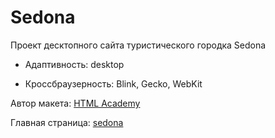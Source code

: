 # Sedona

Проект десктопного сайта туристического городка Sedona

- Адаптивность: desktop

- Кроссбраузерность: Blink, Gecko, WebKit

Автор макета: [HTML Academy](https://htmlacademy.ru/)

Главная страница: [sedona](https://vaivankov.github.io/sedona/)
